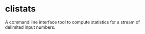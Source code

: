 clistats
========

A command line interface tool to compute statistics for a stream of delimited input numbers.
